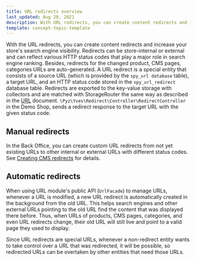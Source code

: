 ```yaml
---
title: URL redirects overview
last_updated: Aug 20, 2021
description: With URL redirects, you can create content redirects and increase your store's search engine visibility
template: concept-topic-template
---
```


With the URL redirects, you can create content redirects and increase your store's search engine visibility. Redirects can be store-internal or external and can reflect various HTTP status codes that play a major role in search engine ranking. Besides, redirects for the changed product, CMS pages, categories URLs are auto-generated.
A URL redirect is a special entity that consists of a source URL (which is provided by the `spy_url database` table), a target URL, and an HTTP status code stored in the `spy_url_redirect` database table. Redirects are exported to the key-value storage with collectors and are matched with StorageRouter the same way as described in the [URL](/docs/scos/dev/back-end-development/yves/url.html) document. `\Pyz\Yves\Redirect\Controller\RedirectController` in the Demo Shop, sends a redirect response to the target URL with the given status code.

## Manual redirects

In the Back Office, you can create custom URL redirects from not yet existing URLs to other internal or external URLs with different status codes. See [Creating CMS redirects](/docs/pbc/all/content-management-system/{{page.version}}/base-shop/manage-in-the-back-office/redirects/create-cms-redirects.html) for details.

## Automatic redirects

When using URL module's public API (`UrlFacade`) to manage URLs, whenever a URL is modified, a new URL redirect is automatically created in the background from the old URL. This helps search engines and other external URLs pointing to the old URL find the content that was displayed there before. Thus, when URLs of products, CMS pages, categories, and even URL redirects change, their old URL will still live and point to a valid page they used to display.

Since URL redirects are special URLs, whenever a non-redirect entity wants to take control over a URL that was redirected, it will be possible, so redirected URLs can be overtaken by other entities that need those URLs.
